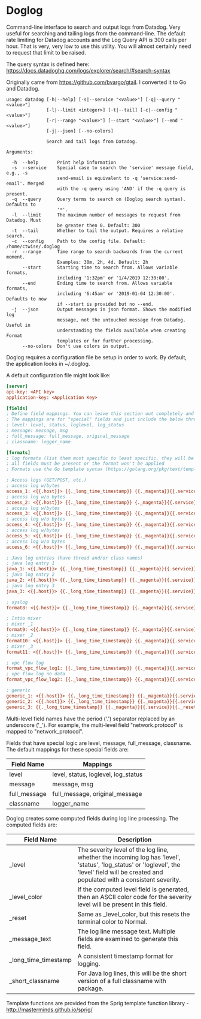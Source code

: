 # Doglog

Command-line interface to search and output logs from Datadog. Very useful for searching and tailing logs from the command-line. The default rate limiting for Datadog accounts and the Log Query API is 300 calls per hour. That is very, very low to use this utility. You will almost certainly need to request that limit to be raised.

The query syntax is defined here: https://docs.datadoghq.com/logs/explorer/search/#search-syntax

Originally came from https://github.com/bvargo/gtail. I converted it to Go and Datadog.

```text
usage: datadog [-h|--help] [-s|--service "<value>"] [-q|--query "<value>"]
               [-l|--limit <integer>] [-t|--tail] [-c|--config "<value>"]
               [-r|--range "<value>"] [--start "<value>"] [--end "<value>"]
               [-j|--json] [--no-colors]

               Search and tail logs from Datadog.

Arguments:

  -h  --help       Print help information
  -s  --service    Special case to search the 'service' message field, e.g., -s
                   send-email is equivalent to -q 'service:send-email'. Merged
                   with the -q query using 'AND' if the -q query is present.
  -q  --query      Query terms to search on (Doglog search syntax). Defaults to
                   '*'.
  -l  --limit      The maximum number of messages to request from Datadog. Must
                   be greater then 0. Default: 300
  -t  --tail       Whether to tail the output. Requires a relative search.
  -c  --config     Path to the config file. Default: /home/ctwise/.doglog
  -r  --range      Time range to search backwards from the current moment.
                   Examples: 30m, 2h, 4d. Default: 2h
      --start      Starting time to search from. Allows variable formats,
                   including '1:32pm' or '1/4/2019 12:30:00'.
      --end        Ending time to search from. Allows variable formats,
                   including '6:45am' or '2019-01-04 12:30:00'. Defaults to now
                   if --start is provided but no --end.
  -j  --json       Output messages in json format. Shows the modified log
                   message, not the untouched message from Datadog. Useful in
                   understanding the fields available when creating Format
                   templates or for further processing.
      --no-colors  Don't use colors in output.
```

Doglog requires a configuration file be setup in order to work. By default, the application looks in ~/.doglog.

A default configuration file might look like:

```ini
[server]
api-key: <API key>
application-key: <Application Key>

[fields]
; Define field mappings. You can leave this section out completely and it will use the below defaults.
; The mappings are for "special" fields and just include the below three.
; level: level, status, loglevel, log_status
; message: message, msg
; full_message: full_message, original_message
; classname: logger_name

[formats]
; log formats (list them most specific to least specific, they will be tried in order)
; all fields must be present or the format won't be applied
; Formats use the Go template syntax (https://golang.org/pkg/text/template/).

; Access logs (GET/POST, etc.)
; access log w/bytes
access_1: <{{.host}}> {{._long_time_timestamp}} {{._magenta}}{{.service}}{{._reset}} {{.network_client_ip}} {{.ident}} {{.auth}} "{{.http_method}} {{.http_url_details_path}} HTTP/{{.http_version}}" {{.http_status_code}} {{.network_bytes_read}}
; access log w/o bytes
access_2: <{{.host}}> {{._long_time_timestamp}} {._magenta}}{{.service}}{{._reset}} {{.network_client_ip}} {{.ident}} {{.auth}} "{{.http_method}} {{.http_url_details_path}} HTTP/{{.http_version}}" {{.http_status_code}}
; access log w/bytes
access_3: <{{.host}}> {{._long_time_timestamp}} {{._magenta}}{{.service}}{{._reset}} {{.network_client_ip}} "{{.http_method}} {{.http_url_details_path}} HTTP/{{.http_version}}" {{.http_status_code}} {{.network_bytes_read}}
; access log w/o bytes
access_4: <{{.host}}> {{._long_time_timestamp}} {{._magenta}}{{.service}}{{._reset}} {{.network_client_ip}} "{{.http_method}} {{.http_url_details_path}} HTTP/{{.http_version}}" {{.http_status_code}}
; access log w/bytes
access_5: <{{.host}}> {{._long_time_timestamp}} {{._magenta}}{{.service}}{{._reset}} {{.network_client_ip}} "{{.http_method}} {{.http_url_details_path}} HTTP/?" {{.http_status_code}} {{.network_bytes_read}}
; access log w/o bytes
access_6: <{{.host}}> {{._long_time_timestamp}} {{._magenta}}{{.service}}{{._reset}} {{.network_client_ip}} "{{.http_method}} {{.http_url_details_path}} HTTP/?" {{.http_status_code}}

; Java log entries (have thread and/or class names)
; java log entry 1
java_1: <{{.host}}> {{._long_time_timestamp}} {{._magenta}}{{.service}}{{._reset}} {{._level_color}}{{printf "%-5.5s" ._level}}{{._reset}} [{{printf "%-10.10s" .logger_thread_name}}] {{printf "%-20.20s" ._short_classname}} : {{._cyan}}{{._message_text}}{{._reset}}
; java log entry 2
java_2: <{{.host}}> {{._long_time_timestamp}} {{._magenta}}{{.service}}{{._reset}} {{._level_color}}{{printf "%-5.5s" ._level}}{{._reset}} {{printf "%-20.20s" ._short_classname}} : {{._cyan}}{{._message_text}}{{._reset}}
; java log entry 3
java_3: <{{.host}}> {{._long_time_timestamp}} {{._magenta}}{{.service}}{{._reset}} {{._level_color}}{{printf "%-5.5s" ._level}}{{._reset}} [{{printf "%-10.10s" .logger_thread_name}}] : {{._cyan}}{{._message_text}}{{._reset}}

; syslog
format8: <{{.host}}> {{._long_time_timestamp}} {{._magenta}}{{.service}}{{._reset}} {{._level_color}}{{printf "%-5.5s" ._level}}{{._reset}} [{{.syslog_appname}}] : {{._cyan}}{{._message_text}}{{._reset}}

; Istio mixer
; mixer _1
format9: <{{.host}}> {{._long_time_timestamp}} {{._magenta}}{{.service}}{{._reset}} {{._level_color}}{{printf "%-5.5s" ._level}}{{._reset}} {{.http_method}} {{.http_url_details_scheme}}:/{{.http_url_details_path}} {{.http_status_code}} {{.network_bytes_read}}
; mixer _2
format10: <{{.host}}> {{._long_time_timestamp}} {{._magenta}}{{.service}}{{._reset}} {{._level_color}}{{printf "%-5.5s" ._level}}{{._reset}} {{.http_url_details_scheme}} {{.totalSentBytes}} bytes -> {{.totalReceivedBytes}} bytes
; mixer _3
format11: <{{.host}}> {{._long_time_timestamp}} {{._magenta}}{{.service}}{{._reset}} {{._level_color}}{{printf "%-5.5s" ._level}}{{._reset}} {{.http_method}} {{.http_url_details_scheme}}:/{{.http_url_details_path}} {{.http_status_code}} {{.network_bytes_read}}

; vpc flow log
format_vpc_flow_log1: {{._long_time_timestamp}} {{._magenta}}{{.service}}{{._reset}} ({{.aws_account_id}}:{{printf "%-21.21s" .aws_s3_bucket}}) {{.vpc_action}} {{.network_client_ip}}:{{.network_client_port}} -> {{.network_destination_ip}}:{{.network_destination_port}} {{if eq (.network_protocol) ("6")}}TCP{{else if eq (.network_protocol) ("1")}}ICMP{{else if eq (.network_protocol) ("17")}}UDP{{else}}{{.network_protocol}}{{end}} {{.network_bytes_written | toString | trimSuffix ".0"}} bytes 
; vpc flow log no data
format_vpc_flow_log2: {{._long_time_timestamp}} {{._magenta}}{{.service}}{{._reset}} ({{.aws_account_id}}) : {{._cyan}}{{._message_text}}{{._reset}}

; generic
generic_1: <{{.host}}> {{._long_time_timestamp}} {{._magenta}}{{.service}}{{._reset}} {{._level_color}}{{printf "%-5.5s" ._level}}{{._reset}} : {{._cyan}}{{._message_text}}{{._reset}}
generic_2: <{{.host}}> {{._long_time_timestamp}} {{._magenta}}{{.service}}{{._reset}} : {{._cyan}}{{._message_text}}{{._reset}}
generic_3: {{._long_time_timestamp}} {{._magenta}}{{.service}}{{._reset}} : {{._cyan}}{{._message_text}}{{._reset}}
```

Multi-level field names have the period ('.') separator replaced by an underscore ('_'). For example, the multi-level field "network.protocol" is mapped to "network_protocol".

Fields that have special logic are level, message, full_message, classname. The default mappings for these special fields are:

| Field Name   | Mappings |
---------------|----------|
| level        | level, status, loglevel, log_status |
| message      | message, msg |
| full_message | full_message, original_message |
| classname    | logger_name |


Doglog creates some computed fields during log line processing. The computed fields are:

| Field Name          | Description |
|---------------------|-------------|
|_level               |The severity level of the log line, whether the incoming log has 'level', 'status', 'log_status' or 'loglevel', the 'level' field will be created and populated with a consistent severity.
|_level_color         |If the computed level field is generated, then an ASCII color code for the severity level will be present in this field.
|_reset               |Same as _level_color, but this resets the terminal color to Normal.
|_message_text        |The log line message text. Multiple fields are examined to generate this field.
|_long_time_timestamp |A consistent timestamp format for logging.
|_short_classname     |For Java log lines, this will be the short version of a full classname with package.

Template functions are provided from the Sprig template function library - http://masterminds.github.io/sprig/
